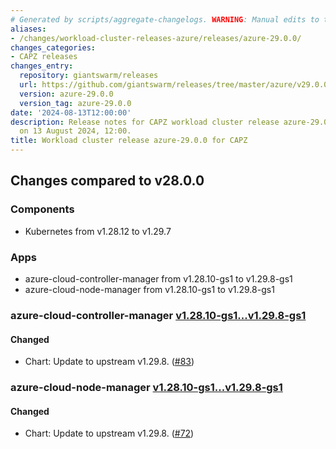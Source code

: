 ```yaml
---
# Generated by scripts/aggregate-changelogs. WARNING: Manual edits to this files will be overwritten.
aliases:
- /changes/workload-cluster-releases-azure/releases/azure-29.0.0/
changes_categories:
- CAPZ releases
changes_entry:
  repository: giantswarm/releases
  url: https://github.com/giantswarm/releases/tree/master/azure/v29.0.0
  version: azure-29.0.0
  version_tag: azure-29.0.0
date: '2024-08-13T12:00:00'
description: Release notes for CAPZ workload cluster release azure-29.0.0, published
  on 13 August 2024, 12:00.
title: Workload cluster release azure-29.0.0 for CAPZ
---
```


## Changes compared to v28.0.0

### Components

- Kubernetes from v1.28.12 to v1.29.7

### Apps

- azure-cloud-controller-manager from v1.28.10-gs1 to v1.29.8-gs1
- azure-cloud-node-manager from v1.28.10-gs1 to v1.29.8-gs1

### azure-cloud-controller-manager [v1.28.10-gs1...v1.29.8-gs1](https://github.com/giantswarm/azure-cloud-controller-manager-app/compare/v1.28.10-gs1...v1.29.8-gs1)

#### Changed

- Chart: Update to upstream v1.29.8. ([#83](https://github.com/giantswarm/azure-cloud-controller-manager-app/pull/83))

### azure-cloud-node-manager [v1.28.10-gs1...v1.29.8-gs1](https://github.com/giantswarm/azure-cloud-node-manager-app/compare/v1.28.10-gs1...v1.29.8-gs1)

#### Changed

- Chart: Update to upstream v1.29.8. ([#72](https://github.com/giantswarm/azure-cloud-node-manager-app/pull/72))
